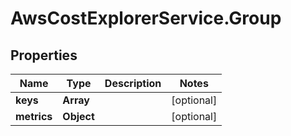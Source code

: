 # AwsCostExplorerService.Group

## Properties

Name | Type | Description | Notes
------------ | ------------- | ------------- | -------------
**keys** | **Array** |  | [optional] 
**metrics** | **Object** |  | [optional] 


